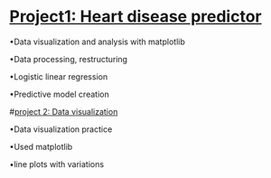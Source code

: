 # [Project1: Heart disease predictor](https://github.com/DolrajRijal/Dolraj_Rijal/blob/main/Heart_disease_predictor.ipynb)
 
•Data visualization and analysis with matplotlib
 
•Data processing, restructuring
 
•Logistic linear regression 
 
•Predictive model creation

#[project 2: Data visualization](https://github.com/DolrajRijal/helloworld/blob/main/Data_visualization2.ipynb)

•Data visualization practice

•Used matplotlib

•line plots with variations
